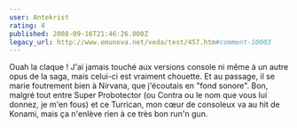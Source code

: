 ```yaml
---
user: Antekrist
rating: 4
published: 2008-09-16T21:46:26.000Z
legacy_url: http://www.emunova.net/veda/test/457.htm#comment-10003
---
```

Ouah la claque ! J'ai jamais touché aux versions console ni même à un autre opus de la saga, mais celui-ci est vraiment chouette. Et au passage, il se marie foutrement bien à Nirvana, que j'écoutais en "fond sonore".
Bon, malgré tout entre Super Probotector (ou Contra ou le nom que vous lui donnez, je m'en fous) et ce Turrican, mon cœur de consoleux va au hit de Konami, mais ça n'enlève rien à ce très bon run'n gun.